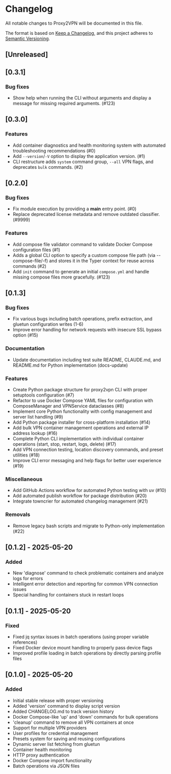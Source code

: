 # Changelog

All notable changes to Proxy2VPN will be documented in this file.

The format is based on [Keep a Changelog](https://keepachangelog.com/en/1.0.0/),
and this project adheres to [Semantic Versioning](https://semver.org/spec/v2.0.0.html).

## [Unreleased]

<!-- towncrier release notes start -->
## [0.3.1]

### Bug fixes

- Show help when running the CLI without arguments and display a message for missing required arguments. (#123)


## [0.3.0]

### Features

- Add container diagnostics and health monitoring system with automated troubleshooting recommendations (#0)
- Add `--version`/`-V` option to display the application version. (#1)
- CLI restructure adds `system` command group, `--all` VPN flags, and deprecates `bulk` commands. (#2)


## [0.2.0]

### Bug fixes

- Fix module execution by providing a __main__ entry point. (#0)
- Replace deprecated license metadata and remove outdated classifier. (#9999)

### Features

- Add compose file validator command to validate Docker Compose configuration files (#1)
- Adds a global CLI option to specify a custom compose file path (via --compose-file/-f) and stores it in the Typer context for reuse across commands (#2)
- Add `init` command to generate an initial `compose.yml` and handle missing compose files more gracefully. (#123)


## [0.1.3]

### Bug fixes

- Fix various bugs including batch operations, prefix extraction, and gluetun configuration writes (1-6)
- Improve error handling for network requests with insecure SSL bypass option (#15)

### Documentation

- Update documentation including test suite README, CLAUDE.md, and README.md for Python implementation (docs-update)

### Features

- Create Python package structure for proxy2vpn CLI with proper setuptools configuration (#7)
- Refactor to use Docker Compose YAML files for configuration with ComposeManager and VPNService dataclasses (#8)
- Implement core Python functionality with config management and server list handling (#9)
- Add Python package installer for cross-platform installation (#14)
- Add bulk VPN container management operations and external IP address lookup (#16)
- Complete Python CLI implementation with individual container operations (start, stop, restart, logs, delete) (#17)
- Add VPN connection testing, location discovery commands, and preset utilities (#18)
- Improve CLI error messaging and help flags for better user experience (#19)

### Miscellaneous

- Add GitHub Actions workflow for automated Python testing with uv (#10)
- Add automated publish workflow for package distribution (#20)
- Integrate towncrier for automated changelog management (#21)

### Removals

- Remove legacy bash scripts and migrate to Python-only implementation (#22)


## [0.1.2] - 2025-05-20

### Added
- New 'diagnose' command to check problematic containers and analyze logs for errors
- Intelligent error detection and reporting for common VPN connection issues
- Special handling for containers stuck in restart loops

## [0.1.1] - 2025-05-20

### Fixed
- Fixed jq syntax issues in batch operations (using proper variable references)
- Fixed Docker device mount handling to properly pass device flags
- Improved profile loading in batch operations by directly parsing profile files

## [0.1.0] - 2025-05-20

### Added
- Initial stable release with proper versioning
- Added 'version' command to display script version
- Added CHANGELOG.md to track version history
- Docker Compose-like 'up' and 'down' commands for bulk operations
- 'cleanup' command to remove all VPN containers at once
- Support for multiple VPN providers
- User profiles for credential management
- Presets system for saving and reusing configurations
- Dynamic server list fetching from gluetun
- Container health monitoring
- HTTP proxy authentication
- Docker Compose import functionality
- Batch operations via JSON files
